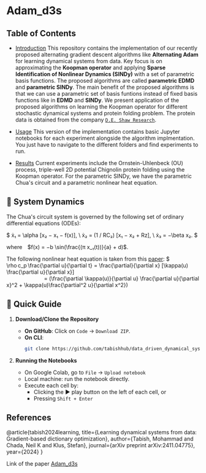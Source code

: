 # Adam_d3s

## Table of Contents
- [Introduction](#introduction)
This repository contains the implementation of our recently proposed alternating gradient descent algorithms like **Alternating Adam** for learning dynamical systems from data. Key focus is on approximating the **Koopman operator** and applying **Sparse Identification of Nonlinear Dynamics (SINDy)** with a set of parametric basis functions. The proposed algorithms are called **parametric EDMD** and **parametric SINDy**. The main benefit of the proposed algorithms is that we can use a parametric set of basis funtions instead of fixed basis functions like in **EDMD** and **SINDy**. We present application of the proposed algorithms on learning the Koopman operator for different stochastic dynamical systems and protein folding problem. The protein data is obtained from the company [`D.E. Shaw Research`](https://www.deshawresearch.com/resources.html). 

- [Usage](#usage)
This version of the implementation contains basic Jupyter notebooks for each experiment alongside the algorithm implmentation. You just have to navigate to the different folders and find experiments to run.

- [Results](#results)
Current experiments include the Ornstein-Uhlenbeck (OU) process, triple-well 2D potential Chignolin protein folding using the Koopman operator. For the parametric SINDy, we have the parametric Chua's circuit and a parametric nonlinear heat equation.

## 📐 System Dynamics

The Chua's circuit system is governed by the following set of ordinary differential equations (ODEs):

$
ẋ₁ = \alpha [x₂ − x₁ − f(x)], \\
ẋ₂ = (1 / RC₂) [x₁ − x₂ + Rz], \\
ẋ₃ = −\beta x₂.
$

where $f(x) = −b \sin(\frac{(π x_₁(t))}{a} + d)$.

The following nonlinear heat equation is taken from this [paper](https://arxiv.org/abs/1811.06337):
$
\rho c_p \frac{\partial u}{\partial t} = \frac{\partial}{\partial x} [\kappa(u) \frac{\partial u}{\partial x}]  
       = (\frac{\partial \kappa(u)}{\partial u} \frac{\partial u}{\partial x}^2 + \kappa(u)\frac{\partial^2 u}{\partial x^2})


## 🚀 Quick Guide

1. **Download/Clone the Repository**
   - **On GitHub**: Click on `Code` → `Download ZIP`.
   - **On CLI**:
     ```bash
     git clone https://github.com/tabishhub/data_driven_dynamical_systems.git
     ```

3. **Running the Notebooks**
   - On Google Colab, go to `File` → `Upload notebook`
   - Local machine: run the notebook directly.
   - Execute each cell by:
     - Clicking the ▶️ play button on the left of each cell, or
     - Pressing `Shift + Enter`

## References
@article{tabish2024learning,
  title={Learning dynamical systems from data: Gradient-based dictionary optimization},
  author={Tabish, Mohammad and Chada, Neil K and Klus, Stefan},
  journal={arXiv preprint arXiv:2411.04775},
  year={2024}
}

Link of the paper [Adam_d3s](https://arxiv.org/abs/2411.04775)


